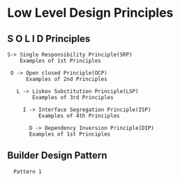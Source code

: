 # Low Level Design Principles 
   
   ## S O L I D  Principles
   
    S-> Single Responsibility Principle(SRP)
        Examples of 1st Principles
   
     O -> Open closed Principle(OCP)
          Examples of 2nd Principles
       
       L -> Liskov Substitution Principle(LSP)
            Examples of 3rd Principles
         
         I -> Interface Segregation Principle(ISP)
              Examples of 4th Principles
           
           D -> Dependency Inversion Principle(DIP)
           Examples of 1st Principles

   ## Builder Design Pattern
      Pattern 1

